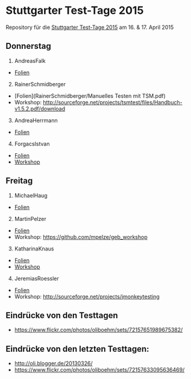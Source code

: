 # Stuttgarter Test-Tage 2015

Repository für die [Stuttgarter Test-Tage 2015](http://jugs.org/tt2015/index.html)
am 16. &amp; 17. April 2015

## Donnerstag

1. AndreasFalk
  * [Folien](AndreasFalk/specbyexample_gp4.pdf)
2. RainerSchmidberger
  * [Folien](RainerSchmidberger/Manuelles Testen mit TSM.pdf)
  * Workshop: http://sourceforge.net/projects/tsmtest/files/Handbuch-v1.5.2.pdf/download
3. AndreaHerrmann
  * [Folien](AndreaHerrmann/20150416_MBT.pdf)
4. ForgacsIstvan
  * [Folien](ForgacsIstvan/Forgacs_prezi.pdf)
  * [Workshop](ForgacsIstvan/Jidebug_exercise.docx)

## Freitag

1. MichaelHaug
  * [Folien](MichaelHaug/InfrastrukturFuerTests.pdf)
2. MartinPelzer
  * [Folien](MartinPelzer/geb.pdf)
  * Workshop: https://github.com/mpelze/geb_workshop
3. KatharinaKnaus
  * [Folien](KatharinaKnaus/TestTage_Knaus_EinfuehrungVonSelenium2.pptx)
  * [Workshop](KatharinaKnaus/TestTage_Knaus_Uebung_EinfuehrungVonSelenium2.pptx)
4. JeremiasRoessler
  * [Folien](JeremiasRoessler/Einreichung_roessler.pdf)
  * Workshop: http://sourceforge.net/projects/jmonkeytesting
  
## Eindrücke von den Testtagen

* https://www.flickr.com/photos/oliboehm/sets/72157651989675382/

## Eindrücke von den letzten Testtagen:

* http://oli.blogger.de/20130326/
* https://www.flickr.com/photos/oliboehm/sets/72157633095636469/
